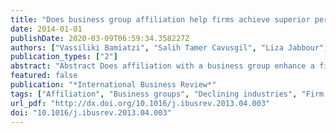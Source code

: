 ```yaml
---
title: "Does business group affiliation help firms achieve superior performance during industrial downturns? An empirical examination"
date: 2014-01-01
publishDate: 2020-03-09T06:59:34.358227Z
authors: ["Vassiliki Bamiatzi", "Salih Tamer Cavusgil", "Liza Jabbour", "Rudolf R. Sinkovics"]
publication_types: ["2"]
abstract: "Abstract Does affiliation with a business group enhance a firm's performance? What is the potential effect of this affiliation especially in declining economic periods? The literature provides contradictory results on this proposition. In this study, the authors explore the role of business group affiliation as a firm-specific factor and its impact in different environments, adding to our understanding of the firm-growth phenomenon. The empirical context is a large sample of firms registered in the United Kingdom, drawn from the FAME database. The analysis provides evidence for significant impact of business group affiliations on firm growth, especially during adverse economic conditions. However, the business group–firm growth relationship is moderated by firm-specific characteristics (e.g. firm size), and group specific characteristics (e.g. type of ownership and country of origin). Regarding the latter, it is specifically revealed that the impact of group affiliation is not uniform across all countries, a possibility that has been ignored in the international business literature. Among its contributions, this research introduces a novel typology of firms in growing and declining industries. The proposed typology enables us to advance propositions with respect to varying trajectories of business affiliations for firms of different size and nationality/region of origin of business groups."
featured: false
publication: "*International Business Review*"
tags: ["Affiliation", "Business groups", "Declining industries", "Firm performance", "Over-performers", "Small firms"]
url_pdf: "http://dx.doi.org/10.1016/j.ibusrev.2013.04.003"
doi: "10.1016/j.ibusrev.2013.04.003"
---
```


